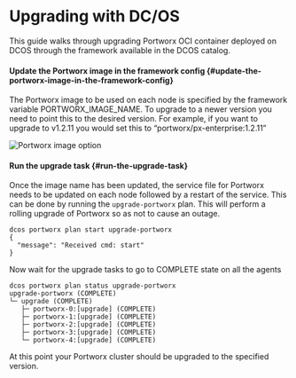 # Upgrading with DC/OS

This guide walks through upgrading Portworx OCI container deployed on DCOS through the framework available in the DCOS catalog.

#### Update the Portworx image in the framework config {#update-the-portworx-image-in-the-framework-config}

The Portworx image to be used on each node is specified by the framework variable PORTWORX\_IMAGE\_NAME. To upgrade to a newer version you need to point this to the desired version. For example, if you want to upgrade to v1.2.11 you would set this to “portworx/px-enterprise:1.2.11”

![Portworx image option](https://docs.portworx.com/images/dcos-px-image-option.png)

#### Run the upgrade task {#run-the-upgrade-task}

Once the image name has been updated, the service file for Portworx needs to be updated on each node followed by a restart of the service. This can be done by running the `upgrade-portworx` plan. This will perform a rolling upgrade of Portworx so as not to cause an outage.

```text
dcos portworx plan start upgrade-portworx
{
  "message": "Received cmd: start"
}
```

Now wait for the upgrade tasks to go to COMPLETE state on all the agents

```text
dcos portworx plan status upgrade-portworx
upgrade-portworx (COMPLETE)
└─ upgrade (COMPLETE)
   ├─ portworx-0:[upgrade] (COMPLETE)
   ├─ portworx-1:[upgrade] (COMPLETE)
   ├─ portworx-2:[upgrade] (COMPLETE)
   ├─ portworx-3:[upgrade] (COMPLETE)
   └─ portworx-4:[upgrade] (COMPLETE)
```

At this point your Portworx cluster should be upgraded to the specified version.

